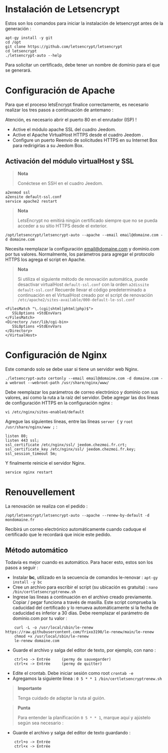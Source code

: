 # Instalación de Letsencrypt

Estos son los comandos para iniciar la instalación de letsencrypt antes de la generación :

````
apt-gy install -y git
cd /opt
git clone https://github.com/letsencrypt/letsencrypt
cd letsencrypt
./letsencrypt-auto --help
````

Para solicitar un certificado, debe tener un nombre de dominio para el que se generará.

# Configuración de Apache

Para que el proceso letsEncrypt finalice correctamente, es necesario realizar los tres pasos a continuación de antemano :

Atención, es necesario abrir el puerto 80 en el enrutador (ISP) !

-   Active el módulo apache SSL del cuadro Jeedom.
-   Active el Apache VirtualHost HTTPS desde el cuadro Jeedom .
-   Configure un puerto Reenvío de solicitudes HTTPS en su Internet Box para redirigirlas a su Jeedom Box.

## Activación del módulo virtualHost y SSL

> **Nota**
>
> Conéctese en SSH en el cuadro Jeedom.

````
a2enmod ssl
a2ensite default-ssl.conf
service apache2 restart
````

> **Nota**
>
> LetsEncrypt no emitirá ningún certificado siempre que no se pueda acceder a su sitio HTTPS desde el exterior.

``/opt/letsencrypt/letsencrypt-auto --apache --email email@domaine.com -d domaine.com``

Necesita reemplazar la configuración <email@domaine.com> y dominio.com por tus valores. Normalmente, los parámetros para agregar el protocolo HTTPS los agrega el script en Apache.

> **Nota**
>
> Si utiliza el siguiente método de renovación automática, puede desactivar virtualHost ``default-ssl.conf`` con la orden ``a2dissite default-ssl.conf`` Recuerde llevar el código predeterminado a continuación en el VirtualHost creado por el script de renovación ``/etc/apache2/sites-available/000-default-le-ssl.conf``

````
<FilesMatch "\.(cgi|shtml|phtml|php)$">
   SSLOptions +StdEnvVars
</FilesMatch>
<Directory /usr/lib/cgi-bin>
   SSLOptions +StdEnvVars
</Directory>
</VirtualHost>
````

# Configuración de Nginx

Este comando solo se debe usar si tiene un servidor web Nginx.

``./letsencrypt-auto certonly --email email@domaine.com -d domaine.com -a webroot --webroot-path /usr/share/nginx/www/``

Debe reemplazar los parámetros de correo electrónico y dominio con sus valores, así como la ruta a la raíz del servidor. Debe agregar las dos líneas de configuración HTTPS en la configuración nginx :

``vi /etc/nginx/sites-enabled/default``

Agregue las siguientes líneas, entre las líneas ``server {`` y ``root /usr/share/nginx/www ;`` :

````
listen 80;
listen 443 ssl;
ssl_certificate /etc/nginx/ssl/ jeedom.chezmoi.fr.crt;
ssl_certificate_key /etc/nginx/ssl/ jeedom.chezmoi.fr.key;
ssl_session_timeout 5m;
````

Y finalmente reinicie el servidor Nginx.

``service nginx restart``

# Renouvellement

La renovación se realiza con el pedido :

``/opt/letsencrypt/letsencrypt-auto --apache --renew-by-default -d mondomaine.fr``

Recibirá un correo electrónico automáticamente cuando caduque el certificado que le recordará que inicie este pedido.

## Método automático

Todavía es mejor cuando es automático. Para hacer esto, estos son los pasos a seguir :

-   Instalar **bc**, utilizado en la secuencia de comandos le-renovar : ``apt-gy install -y bc``
-   Cree un archivo para escribir el script (su ubicación es gratuita) : ``nano /bin/certletsencryptrenew.sh``
-   Ingrese las líneas a continuación en el archivo creado previamente. Copiar / pegar funciona a través de masilla. Este script comprueba la caducidad del certificado y lo renueva automáticamente si la fecha de caducidad es inferior a 30 días. Debe reemplazar el parámetro de dominio.com por tu valor :
````
    curl -L -o /usr/local/sbin/le-renew https://raw.githubusercontent.com/frixo3190/le-renew/main/le-renew
    chmod +x /usr/local/sbin/le-renew
    le-renew domaine.com
````
-   Guarde el archivo y salga del editor de texto, por ejemplo, con nano :
````
    ctrl+o -> Entrée     (permy de sauvegarder)
    ctrl+x -> Entrée     (permy de quitter)
````
-   Edite el crontab. Debe iniciar sesión como root ``crontab -e``
-   Agregamos la siguiente línea : ``0 5 * * 1 /bin/certletsencryptrenew.sh``
> **Importante**
>
> Tenga cuidado de adaptar la ruta al guión.

> **Punta**
>
> Para entender la planificación ``0 5 * * 1``, marque aquí y ajústelo según sea necesario :
-   Guarde el archivo y salga del editor de texto guardando :
````
    ctrl+o -> Entrée
    ctrl+x -> Entrée
````

